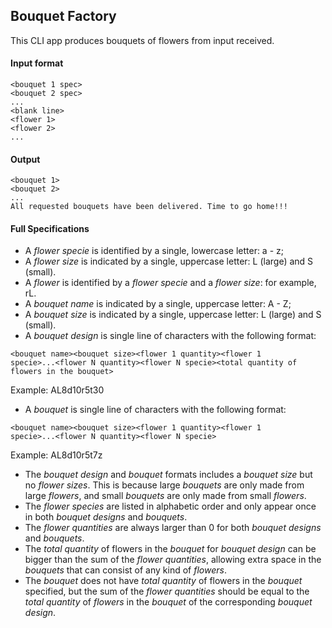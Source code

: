 ## Bouquet Factory
This CLI app produces bouquets of flowers from input received.

#### Input format
```
<bouquet 1 spec>
<bouquet 2 spec>
...
<blank line>
<flower 1>
<flower 2>
...
```

#### Output
```
<bouquet 1>
<bouquet 2>
...
All requested bouquets have been delivered. Time to go home!!!
```
#### Full Specifications
- A *flower specie* is identified by a single, lowercase letter: a - z;
- A *flower size* is indicated by a single, uppercase letter: L (large) and S (small).
- A *flower* is identified by a *flower specie* and a *flower size*: for example, rL.
- A *bouquet name* is indicated by a single, uppercase letter: A - Z;
- A *bouquet size* is indicated by a single, uppercase letter: L (large) and S (small).
- A *bouquet design* is single line of characters with the following format:
```
<bouquet name><bouquet size><flower 1 quantity><flower 1
specie>...<flower N quantity><flower N specie><total quantity of
flowers in the bouquet>
```
Example: AL8d10r5t30
- A *bouquet* is single line of characters with the following format:
```
<bouquet name><bouquet size><flower 1 quantity><flower 1
specie>...<flower N quantity><flower N specie>
```
Example: AL8d10r5t7z
- The *bouquet design* and *bouquet* formats includes a *bouquet size* but no *flower sizes*. This is because large *bouquets* are only made
from large *flowers*, and small *bouquets* are only made from small *flowers*.
- The *flower species* are listed in alphabetic order and only appear once in both *bouquet designs* and *bouquets*.
- The *flower quantities* are always larger than 0 for both *bouquet designs* and *bouquets*.
- The *total quantity* of flowers in the *bouquet* for *bouquet design* can be bigger than the sum of the *flower quantities*, allowing extra
space in the *bouquets* that can consist of any kind of *flowers*.
- The *bouquet* does not have *total quantity* of flowers in the *bouquet* specified, but the sum of the *flower quantities* should be equal to
the *total quantity* of *flowers* in the *bouquet* of the corresponding *bouquet design*.
